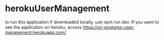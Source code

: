 # herokuUserManagement

to run this application if downloaded locally, use npm run dev.
If you want to see the application on heroku, access https://sn-postgres-user-management.herokuapp.com/
